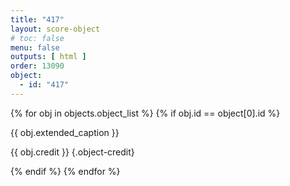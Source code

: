 ```yaml
---
title: "417"
layout: score-object
# toc: false
menu: false
outputs: [ html ]
order: 13090
object:
  - id: "417"
---
```


{% for obj in objects.object_list %}
{% if obj.id == object[0].id %}

{{ obj.extended_caption }}

{{ obj.credit }} {.object-credit}

{% endif %}
{% endfor %}
